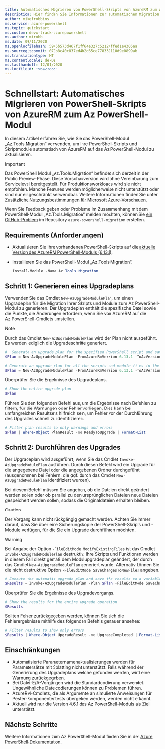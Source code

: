 ```yaml
---
title: Automatisches Migrieren von PowerShell-Skripts von AzureRM zum Az PowerShell-Modul
description: Hier finden Sie Informationen zur automatischen Migration von PowerShell-Skripts von AzureRM zum Az PowerShell-Modul.
author: mikefrobbins
ms.service: azure-powershell
ms.topic: quickstart
ms.custom: devx-track-azurepowershell
ms.author: mirobb
ms.date: 09/11/2020
ms.openlocfilehash: 5945b573d467f1ff64e327c52124ffed1e4305aa
ms.sourcegitcommit: 071b8c40c837ed4b2d65ce778339110d9e0899ab
ms.translationtype: HT
ms.contentlocale: de-DE
ms.lasthandoff: 12/01/2020
ms.locfileid: "96427835"
---
```

# <a name="quickstart-automatically-migrate-powershell-scripts-from-azurerm-to-the-az-powershell-module"></a>Schnellstart: Automatisches Migrieren von PowerShell-Skripts von AzureRM zum Az PowerShell-Modul

In diesem Artikel erfahren Sie, wie Sie das PowerShell-Modul „Az.Tools.Migration“ verwenden, um Ihre PowerShell-Skripts und Skriptmodule automatisch von AzureRM auf das Az PowerShell-Modul zu aktualisieren.

> [!IMPORTANT]
> Das PowerShell Modul „Az.Tools.Migration“ befindet sich derzeit in der Public Preview-Phase. Diese Vorschauversion wird ohne Vereinbarung zum Servicelevel bereitgestellt. Für Produktionsworkloads wird sie nicht empfohlen. Manche Features werden möglicherweise nicht unterstützt oder sind nur eingeschränkt verwendbar. Weitere Informationen finden Sie unter [Zusätzliche Nutzungsbestimmungen für Microsoft Azure-Vorschauen](https://azure.microsoft.com/support/legal/preview-supplemental-terms/).

Wenn Sie Feedback geben oder Probleme im Zusammenhang mit dem PowerShell-Modul „Az.Tools.Migration“ melden möchten, können Sie [ein GitHub-Problem](https://github.com/Azure/azure-powershell-migration/issues) im Repository `azure-powershell-migration` erstellen.

## <a name="requirements"></a>Requirements (Anforderungen)

* Aktualisieren Sie Ihre vorhandenen PowerShell-Skripts auf die [aktuelle Version des AzureRM PowerShell-Moduls (6.13.1)](https://github.com/Azure/azure-powershell/releases/tag/v6.13.1-November2018).
* Installieren Sie das PowerShell-Modul „Az.Tools.Migration“.

  ```powershell
  Install-Module -Name Az.Tools.Migration
  ```

## <a name="step-1-generate-an-upgrade-plan"></a>Schritt 1: Generieren eines Upgradeplans

Verwenden Sie das Cmdlet `New-AzUpgradeModulePlan`, um einen Upgradeplan für die Migration Ihrer Skripts und Module zum Az PowerShell-Modul zu generieren. Der Upgradeplan enthält die spezifische Datei sowie die Punkte, die Änderungen erfordern, wenn Sie von AzureRM auf die Az PowerShell-Cmdlets umstellen.

> [!NOTE]
> Durch das Cmdlet `New-AzUpgradeModulePlan` wird der Plan nicht ausgeführt. Es werden lediglich die Upgradeschritte generiert.

```powershell
#  Generate an upgrade plan for the specified PowerShell script and save it to a variable.
$Plan = New-AzUpgradeModulePlan -FromAzureRmVersion 6.13.1 -ToAzVersion 4.6.1 -FilePath 'C:\Scripts\my-azure-script.ps1'
```

```powershell
# Generate an upgrade plan for all the scripts and module files in the specified folder and save it to a variable.
$Plan = New-AzUpgradeModulePlan -FromAzureRmVersion 6.13.1 -ToAzVersion 4.6.1 -DirectoryPath 'C:\Scripts'
```

Überprüfen Sie die Ergebnisse des Upgradeplans.

```powershell
# Show the entire upgrade plan
$Plan
```

Führen Sie den folgenden Befehl aus, um die Ergebnisse nach Befehlen zu filtern, für die Warnungen oder Fehler vorliegen. Dies kann bei umfangreichen Resultsets hilfreich sein, um Fehler vor der Durchführung des Upgrades schnell zu identifizieren.

```powershell
# Filter plan results to only warnings and errors
$Plan | Where-Object PlanResult -ne ReadyToUpgrade | Format-List
```

## <a name="step-2-perform-the-upgrade"></a>Schritt 2: Durchführen des Upgrades

Der Upgradeplan wird ausgeführt, wenn Sie das Cmdlet `Invoke-AzUpgradeModulePlan` ausführen. Durch diesen Befehl wird ein Upgrade für die angegebene Datei oder die angegebenen Ordner durchgeführt (ausgenommen bei Fehlern, die ggf. durch das Cmdlet `New-AzUpgradeModulePlan` identifiziert wurden).

Bei diesem Befehl müssen Sie angeben, ob die Dateien direkt geändert werden sollen oder ob parallel zu den ursprünglichen Dateien neue Dateien gespeichert werden sollen, sodass die Originaldateien erhalten bleiben.

> [!CAUTION]
> Der Vorgang kann nicht rückgängig gemacht werden. Achten Sie immer darauf, dass Sie über eine Sicherungskopie der PowerShell-Skripts und -Module verfügen, für die Sie ein Upgrade durchführen möchten.

> [!WARNING]
> Bei Angabe der Option `-FileEditMode ModifyExistingFiles` ist das Cmdlet `Invoke-AzUpgradeModulePlan` destruktiv. Ihre Skripts und Funktionen werden in diesem Fall direkt gemäß dem Modulupgradeplan geändert, der durch das Cmdlet `New-AzUpgradeModulePlan` generiert wurde. Alternativ können Sie die nicht destruktive Option `-FileEditMode SaveChangesToNewFiles` angeben.

```powershell
# Execute the automatic upgrade plan and save the results to a variable.
$Results = Invoke-AzUpgradeModulePlan -Plan $Plan -FileEditMode SaveChangesToNewFiles
```

Überprüfen Sie die Ergebnisse des Upgradevorgangs.

```powershell
# Show the results for the entire upgrade operation
$Results
```

Sollten Fehler zurückgegeben werden, können Sie sich die Fehlerergebnisse mithilfe des folgenden Befehls genauer ansehen:

```powershell
# Filter results to show only errors
$Results | Where-Object UpgradeResult -ne UpgradeCompleted | Format-List
```

## <a name="limitations"></a>Einschränkungen

* Automatisierte Parameternamenaktualisierungen werden für Parametersätze mit Splatting nicht unterstützt. Falls während der Generierung des Upgradeplans welche gefunden werden, wird eine Warnung zurückgegeben.
* Bei Datei-E/A-Vorgängen wird die Standardcodierung verwendet. Ungewöhnliche Dateicodierungen können zu Problemen führen.
* AzureRM-Cmdlets, die als Argumente an simulierte Anweisungen für Pester-Komponententests übergeben werden, werden nicht erkannt.
* Aktuell wird nur die Version 4.6.1 des Az PowerShell-Moduls als Ziel unterstützt.

## <a name="next-steps"></a>Nächste Schritte

Weitere Informationen zum Az PowerShell-Modul finden Sie in der [Azure PowerShell-Dokumentation](/powershell/azure/).